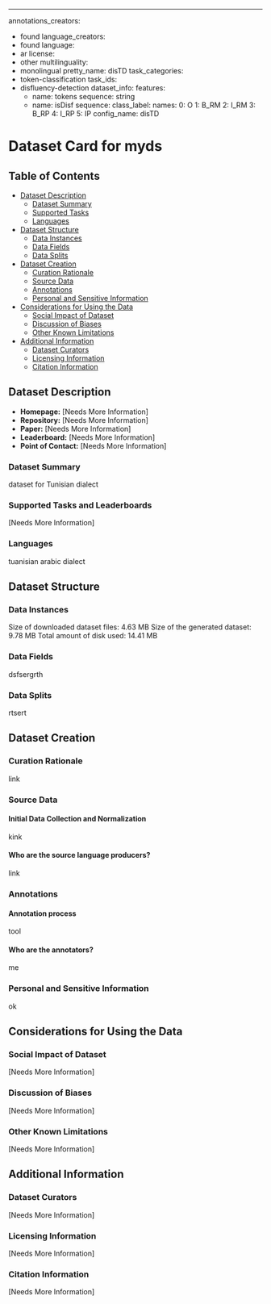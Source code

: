 ---
annotations_creators:
- found
language_creators:
- found
language:
- ar
license: 
- other
multilinguality: 
- monolingual
pretty_name: disTD
task_categories: 
- token-classification
task_ids: 
- disfluency-detection
dataset_info:
  features:
  - name: tokens
    sequence: string
  - name: isDisf
    sequence:
      class_label:
        names:
          0: O
          1: B_RM
          2: I_RM
          3: B_RP
          4: I_RP
          5: IP
  config_name: disTD

# Dataset Card for myds

## Table of Contents
- [Dataset Description](#dataset-description)
  - [Dataset Summary](#dataset-summary)
  - [Supported Tasks](#supported-tasks-and-leaderboards)
  - [Languages](#languages)
- [Dataset Structure](#dataset-structure)
  - [Data Instances](#data-instances)
  - [Data Fields](#data-instances)
  - [Data Splits](#data-instances)
- [Dataset Creation](#dataset-creation)
  - [Curation Rationale](#curation-rationale)
  - [Source Data](#source-data)
  - [Annotations](#annotations)
  - [Personal and Sensitive Information](#personal-and-sensitive-information)
- [Considerations for Using the Data](#considerations-for-using-the-data)
  - [Social Impact of Dataset](#social-impact-of-dataset)
  - [Discussion of Biases](#discussion-of-biases)
  - [Other Known Limitations](#other-known-limitations)
- [Additional Information](#additional-information)
  - [Dataset Curators](#dataset-curators)
  - [Licensing Information](#licensing-information)
  - [Citation Information](#citation-information)

## Dataset Description

- **Homepage:** [Needs More Information]
- **Repository:** [Needs More Information]
- **Paper:** [Needs More Information]
- **Leaderboard:** [Needs More Information]
- **Point of Contact:** [Needs More Information]

### Dataset Summary

dataset for Tunisian dialect

### Supported Tasks and Leaderboards

[Needs More Information]

### Languages

tuanisian arabic dialect

## Dataset Structure

### Data Instances

Size of downloaded dataset files: 4.63 MB
Size of the generated dataset: 9.78 MB
Total amount of disk used: 14.41 MB

### Data Fields

dsfsergrth

### Data Splits

rtsert

## Dataset Creation

### Curation Rationale

link

### Source Data

#### Initial Data Collection and Normalization

kink

#### Who are the source language producers?

link

### Annotations

#### Annotation process

tool

#### Who are the annotators?

me

### Personal and Sensitive Information

ok

## Considerations for Using the Data

### Social Impact of Dataset

[Needs More Information]

### Discussion of Biases

[Needs More Information]

### Other Known Limitations

[Needs More Information]

## Additional Information

### Dataset Curators

[Needs More Information]

### Licensing Information

[Needs More Information]

### Citation Information

[Needs More Information]